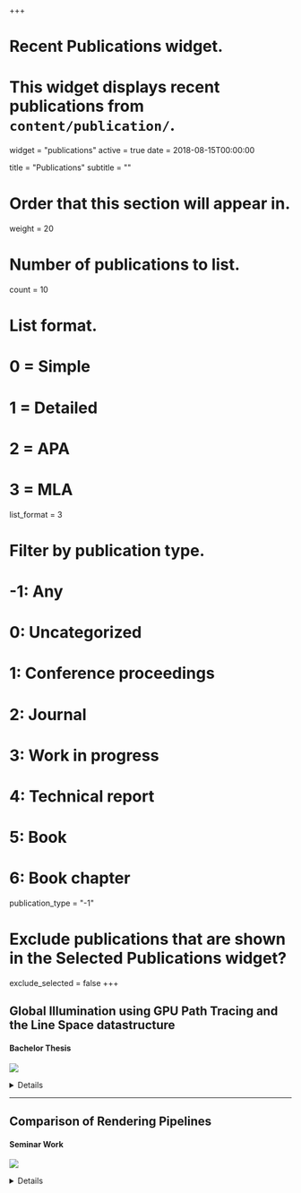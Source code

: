 +++
# Recent Publications widget.
# This widget displays recent publications from `content/publication/`.
widget = "publications"
active = true
date = 2018-08-15T00:00:00

title = "Publications"
subtitle = ""

# Order that this section will appear in.
weight = 20

# Number of publications to list.
count = 10

# List format.
#   0 = Simple
#   1 = Detailed
#   2 = APA
#   3 = MLA
list_format = 3

# Filter by publication type.
# -1: Any
#  0: Uncategorized
#  1: Conference proceedings
#  2: Journal
#  3: Work in progress
#  4: Technical report
#  5: Book
#  6: Book chapter
publication_type = "-1"

# Exclude publications that are shown in the Selected Publications widget?
exclude_selected = false
+++

## Global Illumination using GPU Path Tracing and the Line Space datastructure</h2>
#### Bachelor Thesis

![](img/ba_thesis.jpg)

<details>
<p>

This thesis presents a novel technique in computer graphics to simulate realtime global illumination using path tracing. Path tracing is done with compute shaders on the graphics card (GPU) to perform rendering in a highly parallelized manner. To improve the overall performance of tracing rays, the Line Space is used as an acceleration data structure in different variations, resulting in better empty space skipping. The Line Space saves scene information based on a previous voxelization in direction-dependent shafts and is generated and traversed on the GPU. With this procedure, indirect lighting and soft shadows can be computed in a physically correct way. Furthermore, using the Line Space, path tracing can be performed mostly independent of the complexity of the scene geometry with over 100 frames per second, which is truly real-time and much faster than using a comparable voxel grid. The image quality is not affected negatively by this technique and the shadow quality is in most cases much better compared to shadow-mapping.

Click the following link to download the full document (in german language): https://kola.opus.hbz-nrw.de/frontdoor/index/index/docId/1438

This work received the **first price of the CV-Award 2017** at the University of Koblenz.

</p>
</details>

___

## Comparison of Rendering Pipelines
#### Seminar Work

![](img/pipelines.png)

<details>
<p>

This seminar work presents a brief comparison of the rendering pipelines in the Unity Engine 5, the Unreal Engine 4 and a basic OpenGL renderer. The pipelines are compared with the example of deferred shading and also other concepts like ray tracing are briefly addressed.

The full PDF document can be found [here](https://wp.uni-koblenz.de/fschroeder/wp-content/uploads/sites/29/2017/07/SW_Pipelines.pdf) (in german language).

</p>
</details>
